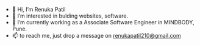 - 👋 Hi, I’m Renuka Patil
- 👀 I’m interested in bulding websites, software.
- 🌱 I’m currently working as a Associate Software Engineer in MINDBODY, Pune.
- 📫 to reach me, just drop a message on renukapatil210@gmail.com

<!---
renukapatil-21/renukapatil-21 is a ✨ special ✨ repository because its `README.md` (this file) appears on your GitHub profile.
You can click the Preview link to take a look at your changes.
--->

